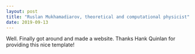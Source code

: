 ```yaml
---
layout: post
title: "Ruslan Mukhamadiarov, theoretical and computational physicist"
date: 2019-09-13
---
```


Well. Finally got around and made a website. Thanks Hank Quinlan for providing this nice template!
